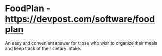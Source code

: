# FoodPlan - https://devpost.com/software/foodplan

An easy and convenient answer for those who wish to organize their meals and keep track of their dietary intake.
